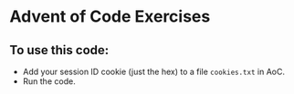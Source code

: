 # Advent of Code Exercises

## To use this code:

* Add your session ID cookie (just the hex) to a file `cookies.txt` in AoC.
* Run the code.

